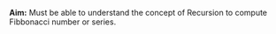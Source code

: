 <b>Aim:</b> Must be able to understand the concept of Recursion to compute Fibbonacci number or series.<br>

